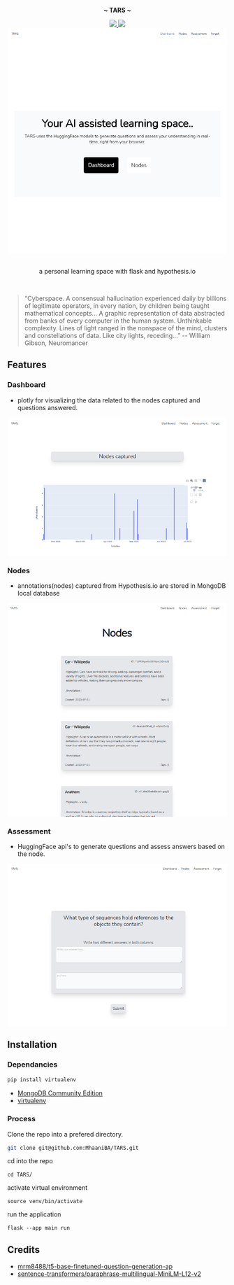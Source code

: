 <p align="center">
  <b> ~ TARS ~ </b>
</p>
<div align="center">
    <p></p>
    <a href="https://github.com/thlurte/dots/stargazers">
        <img src="https://img.shields.io/github/stars/thlurte/dots?color=%23BB9AF7&labelColor=%231A1B26&style=for-the-badge">
    </a>
        <img src="https://img.shields.io/github/forks/thlurte/dots?color=%237AA2F7&labelColor=%231A1B26&style=for-the-badge">
    </a>
</div>
<div>
<img src="assets/2023-07-01_22-47.png" align="center">
 </div>


<br/>
<p align="center"> a personal learning space with flask and hypothesis.io  </p>
<br/>

> “Cyberspace. A consensual hallucination experienced daily by billions of legitimate operators, in every nation, by children being taught mathematical  concepts... A graphic representation of data abstracted from banks of every computer in the human system. Unthinkable complexity. Lines of light ranged in the nonspace of the mind, clusters and constellations of data. Like city lights, receding...”
> -- William Gibson, Neuromancer


## Features

### Dashboard
- plotly for visualizing the data related to the nodes captured and questions answered.
<img src="assets/2023-07-01_22-48.png" align="center">

### Nodes
- annotations(nodes) captured from Hypothesis.io are stored in MongoDB local database
<img src="assets/2023-07-01_22-48_1.png" align="center">

### Assessment
- HuggingFace api's to generate questions and assess answers based on the node.
<img src="assets/2023-07-01_22-49.png" align="center">


## Installation

### Dependancies

```bash
pip install virtualenv
```

- [MongoDB Community Edition](https://www.mongodb.com/docs/manual/tutorial/install-mongodb-on-windows/)
- [virtualenv](https://pypi.org/project/virtualenv/)

### Process

Clone the repo into a prefered directory.
```bash
git clone git@github.com:MhaaniBA/TARS.git
```
cd into the repo
```
cd TARS/
```
activate  virtual environment
```
source venv/bin/activate
```
run the application
```
flask --app main run
```
## Credits
- [mrm8488/t5-base-finetuned-question-generation-ap](https://huggingface.co/mrm8488/t5-base-finetuned-question-generation-ap)
- [sentence-transformers/paraphrase-multilingual-MiniLM-L12-v2](https://huggingface.co/sentence-transformers/paraphrase-multilingual-MiniLM-L12-v2)





